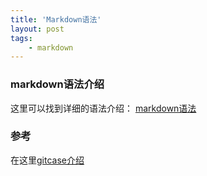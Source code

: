 ```yaml
---
title: 'Markdown语法'
layout: post
tags:
    - markdown
---
```


### markdown语法介绍

这里可以找到详细的语法介绍：
[markdown语法](https://gitcafe.com/riku/Markdown-Syntax-CN/blob/master/syntax.md)







### 参考

在这里[gitcase介绍][1]

[1]:  https://gitcafe.com/ "gitcase介绍"
